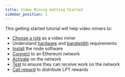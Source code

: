 ```yaml
---
title: Video Mining Getting Started
sidebar_position: 1
---
```


This getting started tutorial will help video miners to:

- [Choose a role](/video-miners/getting-started/choosing-a-role) as a video
  miner
- Understand [hardware](/video-miners/reference/hardware) and
  [bandwidth](/video-miners/reference/bandwidth) requirements
- [Install](/installation/install-livepeer/overview) the node software
- [Connect](/installation/connect-to-ethereum) to an Ethereum network
- [Activate](/video-miners/getting-started/activation) on the network
- [Test](/video-miners/getting-started/testing/test) to ensure they can receive
  work on the network
- [Call reward](/video-miners/getting-started/calling-reward) to distribute
  LPT rewards


